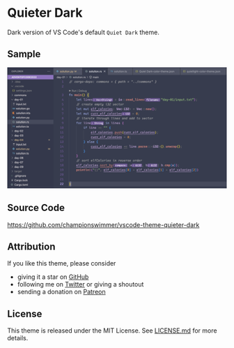 # Quieter Dark

Dark version of VS Code's default `Quiet Dark` theme.

## Sample 

![](./screenshot.png)

## Source Code 

<https://github.com/championswimmer/vscode-theme-quieter-dark>

## Attribution

If you like this theme, please consider

 - giving it a star on [GitHub](https://github.com/championswimmer/vscode-theme-quieter-dark)
 - following me on [Twitter](https://twitter.com/championswimmer) or giving a shoutout
 - sending a donation on [Patreon](https://www.patreon.com/championswimmer)



## License

This theme is released under the MIT License. See [LICENSE.md](./LICENSE.md) for more details.